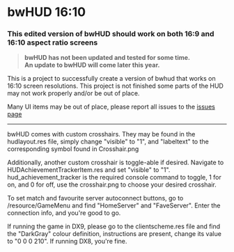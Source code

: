 # bwHUD 16:10
### This edited version of bwHUD should work on both 16:9 and 16:10 aspect ratio screens

> **bwHUD has not been updated and tested for some time.  
An update to bwHUD will come later this year.**

This is a project to successfully create a version of bwhud that works on 16:10 screen resolutions. This project is not finished some parts of the HUD may not work properly and/or be out of place.

Many UI items may be out of place, please report all issues to the [issues page](https://github.com/LeoDoesThings/bwhud/issues)

---

bwHUD comes with custom crosshairs. They may be found in the hudlayout.res file, simply change "visible" to "1",
and "labeltext" to the corresponding symbol found in Crosshair.png

Additionally, another custom crosshair is toggle-able if desired. Navigate to HUDAchievementTrackerItem.res and set "visible" to "1".
hud_achievement_tracker is the required console command to toggle, 1 for on, and 0 for off, use the crosshair.png to choose your
desired crosshair.

To set match and favourite server autoconnect buttons, go to /resource/GameMenu and find "HomeServer" and "FaveServer".
Enter the connection info, and you're good to go.

If running the game in DX9, please go to the clientscheme.res file and find the "DarkGray" colour definition, instructions are present,
change its value to "0 0 0 210". If running DX8, you're fine.
